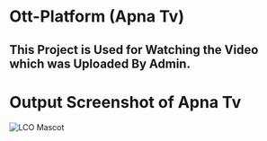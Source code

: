 # Ott-Platform (Apna Tv)
## This Project is Used for Watching the Video which was Uploaded By Admin.


# Output Screenshot of Apna Tv
![LCO Mascot](Screenshot(83).jpg"LCO")
